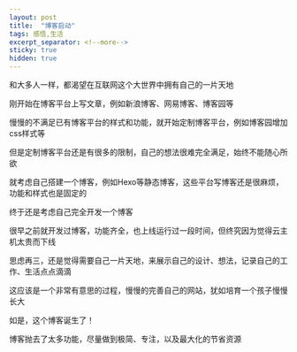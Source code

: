 ```yaml
---
layout: post
title:  "博客启动"
tags: 感悟,生活
excerpt_separator: <!--more-->
sticky: true
hidden: true
---
```


和大多人一样，都渴望在互联网这个大世界中拥有自己的一片天地

刚开始在博客平台上写文章，例如新浪博客、网易博客、博客园等

慢慢的不满足已有博客平台的样式和功能，就开始定制博客平台，例如博客园增加css样式等

但是定制博客平台还是有很多的限制，自己的想法很难完全满足，始终不能随心所欲

就考虑自己搭建一个博客，例如Hexo等静态博客，这些平台写博客还是很麻烦，功能和样式也是固定的

终于还是考虑自己完全开发一个博客

很早之前就开发过博客，功能齐全，也上线运行过一段时间，但终究因为觉得云主机太贵而下线

思虑再三，还是觉得需要自己一片天地，来展示自己的设计、想法，记录自己的工作、生活点点滴滴

这应该是一个非常有意思的过程，慢慢的完善自己的网站，犹如培育一个孩子慢慢长大

如是，这个博客诞生了！

博客抛去了太多功能，尽量做到极简、专注，以及最大化的节省资源
